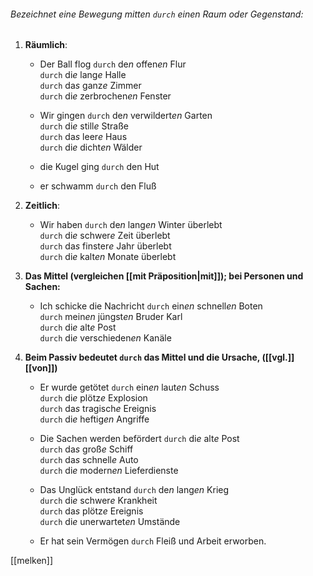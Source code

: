 ###### Bezeichnet eine Bewegung mitten `durch` einen Raum oder Gegenstand:

1) **Räumlich**: 
	-    Der Ball flog `durch` de*n* offen*en* Flur  
                 `durch` di*e* lang*e* Halle  
                 `durch` da*s* ganz*e* Zimmer  
                 `durch` di*e* zerbrochen*en* Fenster  

	- Wir gingen `durch` de*n* verwildert*en* Garten  
                `durch` di*e* still*e* Straße  
                `durch` da*s* leer*e* Haus  
                `durch` di*e* dicht*en* Wälder  
	
	- die Kugel ging `durch` den Hut
	  
	- er schwamm `durch` den Fluß

2) **Zeitlich**:
	- Wir haben `durch` de*n* lang*en* Winter überlebt  
               `durch` di*e* schwer*e* Zeit überlebt  
               `durch` da*s* finster*e* Jahr überlebt  
               `durch` di*e* kalt*en* Monate überlebt  

3) **Das Mittel (vergleichen [[mit Präposition|mit]]); bei Personen und Sachen:** 
	-   Ich schicke die Nachricht `durch` ein*en* schnell*en* Boten  
                            `durch` mein*en* jüngst*en* Bruder Karl  
                            `durch` di*e* alt*e* Post  
                            `durch` di*e* verschieden*en* Kanäle  

4) **Beim Passiv bedeutet `durch` das Mittel und die Ursache, ([[vgl.]] [[von]])**
	- Er wurde getötet     `durch` ein*en* laut*en* Schuss  
                     `durch` di*e* plötz*e* Explosion  
                     `durch` da*s* tragisch*e* Ereignis  
                     `durch` di*e* heftig*en* Angriffe  
	
	- Die Sachen werden befördert `durch` di*e* alt*e* Post  
                              `durch` da*s* groß*e* Schiff  
                              `durch` da*s* schnell*e* Auto  
                              `durch` di*e* modern*en* Lieferdienste  
		
	- Das Unglück entstand `durch` de*n* lang*en* Krieg  
                       `durch` di*e* schwer*e* Krankheit  
                       `durch` da*s* plötz*e* Ereignis  
                       `durch` di*e* unerwartet*en* Umstände  
	
	- Er hat sein Vermögen `durch` Fleiß und Arbeit erworben.  




[[melken]]